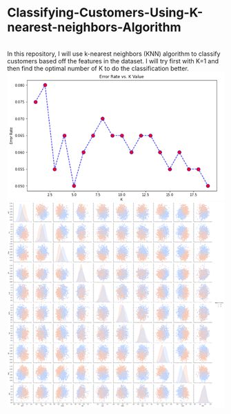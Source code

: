 # Classifying-Customers-Using-K-nearest-neighbors-Algorithm
<br>
In this repository, I will use k-nearest neighbors (KNN) algorithm to classify customers based off the features in the dataset. I will try first with K=1 and then find the optimal number of K to do the classification better.

<br>
<img src='https://github.com/ErnestAsena/Classifying-Customers-Using-k-nearest-neighbors-KNN-/blob/main/Images/Screenshot%202021-11-10%20at%2014.13.44.png'>
<br>
<img src='https://github.com/ErnestAsena/Classifying-Customers-Using-k-nearest-neighbors-KNN-/blob/main/Images/pairplot.png'>
